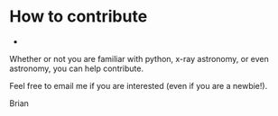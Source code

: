 # How to contribute
-
Whether or not you are familiar with python, x-ray astronomy, or even astronomy, you can help contribute. 

Feel free to email me if you are interested (even if you are a newbie!).

Brian
